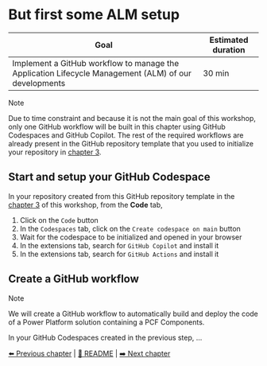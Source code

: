 # But first some ALM setup

| **Goal**                                                                                             | **Estimated duration** |
| ---------------------------------------------------------------------------------------------------- | ---------------------- |
| Implement a GitHub workflow to manage the Application Lifecycle Management (ALM) of our developments | 30 min                 |

> [!NOTE]
> Due to time constraint and because it is not the main goal of this workshop, only one GitHub workflow will be built in this chapter using GitHub Codespaces and GitHub Copilot. The rest of the required workflows are already present in the GitHub repository template that you used to initialize your repository in [chapter 3](./03-InitializeWorkspace.md).

## Start and setup your GitHub Codespace

In your repository created from this GitHub repository template in the [chapter 3](./03-InitializeWorkspace.md) of this workshop, from the **Code** tab,
1. Click on the `Code` button
2. In the `Codespaces` tab, click on the `Create codespace on main` button
3. Wait for the codespace to be initialized and opened in your browser
4. In the extensions tab, search for `GitHub Copilot` and install it
5. In the extensions tab, search for `GitHub Actions` and install it

## Create a GitHub workflow

> [!NOTE]
> We will create a GitHub workflow to automatically build and deploy the code of a Power Platform solution containing a PCF Components.

In your GitHub Codespaces created in the previous step, ...

[⬅️ Previous chapter](./04-OrganizeYourWork.md) | [🏡 README](../README.md) | [➡️ Next chapter](./06-CodeItAndShipIt.md)
